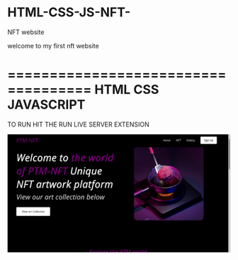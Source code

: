 # HTML-CSS-JS-NFT-
NFT website

welcome to my first nft website

====================================
HTML
CSS
JAVASCRIPT
====================================

TO RUN
HIT THE RUN LIVE SERVER EXTENSION

![nft](plextnft.png)